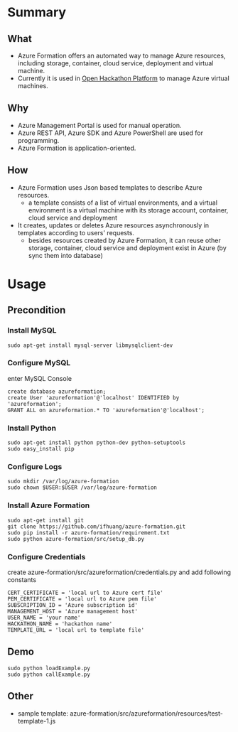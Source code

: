 # Summary

## What
- Azure Formation offers an automated way to manage Azure resources, including storage, container, cloud service, deployment and virtual machine.
- Currently it is used in [Open Hackathon Platform](https://github.com/msopentechcn/open-hackathon) to manage Azure virtual machines.

## Why
- Azure Management Portal is used for manual operation.
- Azure REST API, Azure SDK and Azure PowerShell are used for programming.
- Azure Formation is application-oriented.

## How
- Azure Formation uses Json based templates to describe Azure resources.
  - a template consists of a list of virtual environments, and a virtual environment is a virtual machine with its storage account, container, cloud service and deployment
- It creates, updates or deletes Azure resources asynchronously in templates according to users' requests.
  - besides resources created by Azure Formation, it can reuse other storage, container, cloud service and deployment exist in Azure (by sync them into database)

# Usage

## Precondition
### Install MySQL
```
sudo apt-get install mysql-server libmysqlclient-dev
```
### Configure MySQL
enter MySQL Console
```
create database azureformation;
create User 'azureformation'@'localhost' IDENTIFIED by 'azureformation';
GRANT ALL on azureformation.* TO 'azureformation'@'localhost';
```
### Install Python
```
sudo apt-get install python python-dev python-setuptools
sudo easy_install pip
```
### Configure Logs
```
sudo mkdir /var/log/azure-formation
sudo chown $USER:$USER /var/log/azure-formation
```
### Install Azure Formation
```
sudo apt-get install git
git clone https://github.com/ifhuang/azure-formation.git
sudo pip install -r azure-formation/requirement.txt
sudo python azure-formation/src/setup_db.py
```
### Configure Credentials
create azure-formation/src/azureformation/credentials.py and add following constants
```
CERT_CERTIFICATE = 'local url to Azure cert file'
PEM_CERTIFICATE = 'local url to Azure pem file'
SUBSCRIPTION_ID = 'Azure subscription id'
MANAGEMENT_HOST = 'Azure management host'
USER_NAME = 'your name'
HACKATHON_NAME = 'hackathon name'
TEMPLATE_URL = 'local url to template file'
```

## Demo
```
sudo python loadExample.py
sudo python callExample.py
```

## Other
- sample template: azure-formation/src/azureformation/resources/test-template-1.js
